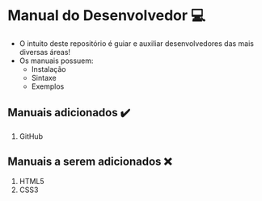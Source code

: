 # Manual do Desenvolvedor :computer:

* O intuito deste repositório é guiar e auxiliar desenvolvedores das mais diversas áreas! 
* Os manuais possuem:
  - Instalação
  - Sintaxe
  - Exemplos

## Manuais adicionados :heavy_check_mark:

1. GitHub

## Manuais a serem adicionados :x:

1. HTML5
2. CSS3
